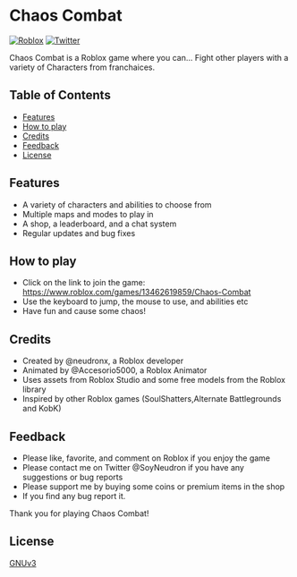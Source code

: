 # Chaos Combat

[![Roblox](https://img.shields.io/badge/Roblox-Play-blue)](https://www.roblox.com/games/13462619859/Chaos-Combat)
[![Twitter](https://img.shields.io/twitter/follow/SoyNeudron?style=social)](https://twitter.com/SoyNeudron)

Chaos Combat is a Roblox game where you can...
Fight other players with a variety of Characters from franchaices.

## Table of Contents

- [Features](#features)
- [How to play](#how-to-play)
- [Credits](#credits)
- [Feedback](#feedback)
- [License](#license)

## Features

- A variety of characters and abilities to choose from
- Multiple maps and modes to play in
- A shop, a leaderboard, and a chat system
- Regular updates and bug fixes

## How to play

- Click on the link to join the game: https://www.roblox.com/games/13462619859/Chaos-Combat
- Use the keyboard to jump, the mouse to use, and abilities etc
- Have fun and cause some chaos!

## Credits

- Created by @neudronx, a Roblox developer
- Animated by @Accesorio5000, a Roblox Animator
- Uses assets from Roblox Studio and some free models from the Roblox library
- Inspired by other Roblox games (SoulShatters,Alternate Battlegrounds and KobK)

## Feedback

- Please like, favorite, and comment on Roblox if you enjoy the game
- Please contact me on Twitter @SoyNeudron if you have any suggestions or bug reports
- Please support me by buying some coins or premium items in the shop
- If you find any bug report it.

Thank you for playing Chaos Combat!

## License

[GNUv3](https://github.com/neudron/ChaosCombat/blob/main/LICENSE)
